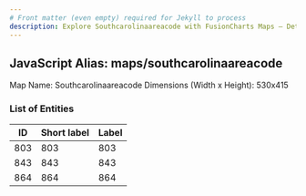 ```yaml
---
# Front matter (even empty) required for Jekyll to process
description: Explore Southcarolinaareacode with FusionCharts Maps – Detailed features for seamless integration. Try now & enhance your data visualization today! 
---
```


## JavaScript Alias: maps/southcarolinaareacode

Map Name: Southcarolinaareacode
Dimensions (Width x Height): 530x415





### List of Entities

ID | Short label | Label
---|---|---|
803|803|803
843|843|843
864|864|864

